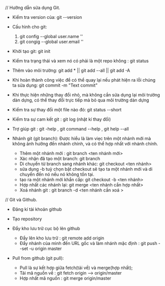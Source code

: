 // Hưỡng dẫn sửa dụng Git.

- Kiểm tra version của: git --version
- Cấu hình cho git:

  1. git config --global user.name ''
  2. git congig --global user.email ''

- Khởi tạo git: git init
- Kiểm tra trạng thái và xem nó có phải là một repo không : git status
- Thêm vào môi trường: git add \* || git add --all || git add -A
- Khi hoàn thành công việc để có thể quay lại nếu phát hiện ra lỗi chúng ta sửa dụng: git commit -m "Text commit"
- Khi thực hiện những thay đổi nhỏ, mà không cần sửa dụng lại môi trường dàn dựng, có thể thay đổi trực tiếp mà bỏ qua môi trường dàn dựng

- Kiểm tra sự thay đổi một file nào đó: git status --short
- Kiểm tra sự cam kết git : git log (nhật kí thay đổi)
- Trợ giúp git : git -help , git command --help , git help --all

- Nhánh git (git branch): Được hiểu là làm viẹc trên một nhánh mới mà không ảnh hưởng đến nhánh chính, và có thể hợp nhất với nhánh chính.
  - Thêm một nhánh mới : git branch <ten nhánh mới>
  - Xác nhận đã tạo một branch: git branch
  - Di chuyển từ branch sang nhánh khác: git checkout <ten nhánh>
  - sửa dụng -b tuỳ chọn bật checkout sẽ tạo ta một nhánh mới và di chuyển đến nó nếu nó không tồn tại.
  - tạo ra một nhánh mới khẩn cấp: git checkout -b <ten nhánh>
  - Hợp nhất các nhánh lại: git merge <ten nhánh cần hợp nhất>
  - Xoá nhánh git : git branch -d <ten nhánh cần xoá >

// Git và Github.

- Đăng kí tài khoản github
- Tạo repository
- Đẩy kho lưu trữ cục bộ lên github

  - Đẩy lên kho lưu trữ : git remote add origin <URL>
  - Đẩy nhánh của mình đến URL gốc và làm nhánh mặc định : git push --set -u origin master

- Pull from github (git pull):
  - Pull là sự kết hợp giữa fetch(tải về) và merge(hợp nhất);
  - Tải mã nguồn về : git fetch origin --> origin/master
  - Hợp nhất mã nguồn : git merge origin/master
